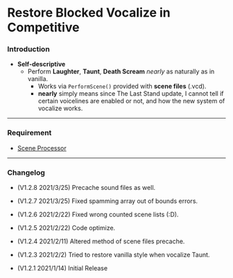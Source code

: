 # Restore Blocked Vocalize in Competitive

### Introduction
- **Self-descriptive**
	- Perform **Laughter**, **Taunt**, **Death Scream** _nearly_ as naturally as in vanilla.
		- Works via `PerformScene()` provided with **scene files** (.vcd).
		- **nearly** simply means since The Last Stand update, I cannot tell if certain voicelines are enabled or not, and how the new system of vocalize works.

<hr>

### Requirement
- [Scene Processor](https://forums.alliedmods.net/showthread.php?p=2147410)

<hr>

### Changelog
- (V1.2.8 2021/3/25) Precache sound files as well.

- (V1.2.7 2021/3/25) Fixed spamming array out of bounds errors.

- (V1.2.6 2021/2/22) Fixed wrong counted scene lists (:D).

- (V1.2.5 2021/2/22) Code optimize.

- (V1.2.4 2021/2/11) Altered method of scene files precache.

- (V1.2.3 2021/2/2) Tried to restore vanilla style when vocalize Taunt.

- (V1.2.1 2021/1/14) Initial Release
